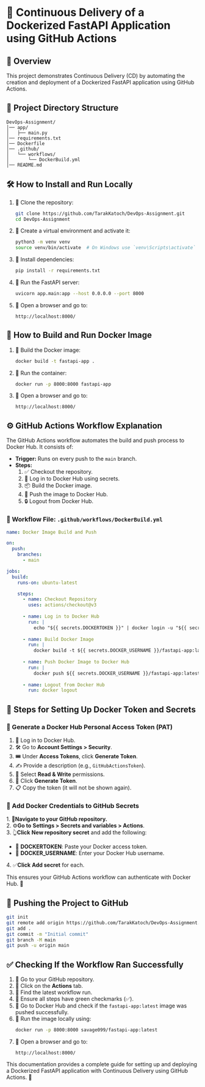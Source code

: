 # 🚀 Continuous Delivery of a Dockerized FastAPI Application using GitHub Actions

## 📌 Overview
This project demonstrates Continuous Delivery (CD) by automating the creation and deployment of a Dockerized FastAPI application using GitHub Actions.

## 📂 Project Directory Structure
```
DevOps-Assignment/
│── app/
│   ├── main.py
│── requirements.txt
│── Dockerfile
│── .github/
│   └── workflows/
│       └── DockerBuild.yml
│── README.md
```

## 🛠️ How to Install and Run Locally

1. 🔹 Clone the repository:
   ```bash
   git clone https://github.com/TarakKatoch/DevOps-Assignment.git
   cd DevOps-Assignment
   ```

2. 🔹 Create a virtual environment and activate it:
   ```bash
   python3 -m venv venv
   source venv/bin/activate  # On Windows use `venv\Scripts\activate`
   ```

3. 🔹 Install dependencies:
   ```bash
   pip install -r requirements.txt
   ```

4. 🔹 Run the FastAPI server:
   ```bash
   uvicorn app.main:app --host 0.0.0.0 --port 8000
   ```

5. 🔹 Open a browser and go to:
   ```
   http://localhost:8000/
   ```

## 🐳 How to Build and Run Docker Image

1. 🔹 Build the Docker image:
   ```bash
   docker build -t fastapi-app .
   ```

2. 🔹 Run the container:
   ```bash
   docker run -p 8000:8000 fastapi-app
   ```

3. 🔹 Open a browser and go to:
   ```
   http://localhost:8000/
   ```

## ⚙️ GitHub Actions Workflow Explanation
The GitHub Actions workflow automates the build and push process to Docker Hub. It consists of:

- **Trigger:** Runs on every push to the `main` branch.
- **Steps:**
  1. ✅ Checkout the repository.
  2. 🔑 Log in to Docker Hub using secrets.
  3. 📦 Build the Docker image.
  4. 🚀 Push the image to Docker Hub.
  5. 🔒 Logout from Docker Hub.

### 📜 Workflow File: `.github/workflows/DockerBuild.yml`
```yaml
name: Docker Image Build and Push

on:
  push:
    branches:
      - main

jobs:
  build:
    runs-on: ubuntu-latest

    steps:
      - name: Checkout Repository
        uses: actions/checkout@v3
      
      - name: Log in to Docker Hub
        run: |
          echo "${{ secrets.DOCKERTOKEN }}" | docker login -u "${{ secrets.DOCKER_USERNAME }}" --password-stdin
      
      - name: Build Docker Image
        run: |
          docker build -t ${{ secrets.DOCKER_USERNAME }}/fastapi-app:latest .
      
      - name: Push Docker Image to Docker Hub
        run: |
          docker push ${{ secrets.DOCKER_USERNAME }}/fastapi-app:latest
      
      - name: Logout from Docker Hub
        run: docker logout
```

## 🔑 Steps for Setting Up Docker Token and Secrets

### 🔹 Generate a Docker Hub Personal Access Token (PAT)
1. 🔐 Log in to Docker Hub.
2. 🛠️ Go to **Account Settings > Security**.
3. 🎟️ Under **Access Tokens**, click **Generate Token**.
4. ✍️ Provide a description (e.g., `GitHubActionsToken`).
5. 📝 Select **Read & Write** permissions.
6. 🎯 Click **Generate Token**.
7. 📋 Copy the token (it will not be shown again).

### 🔹 Add Docker Credentials to GitHub Secrets  

1️. 🧭**Navigate to your GitHub repository.**  
2️. ⚙️**Go to** **Settings > Secrets and variables > Actions**.  
3️. 👆**Click** **New repository secret** and add the following:  

   - 🔑 **DOCKERTOKEN**: Paste your Docker access token.  
   - 👤 **DOCKER_USERNAME**: Enter your Docker Hub username.  

4️. ✅**Click** **Add secret** for each.  

This ensures your GitHub Actions workflow can authenticate with Docker Hub. 🚀

## 🚀 Pushing the Project to GitHub
```bash
git init
git remote add origin https://github.com/TarakKatoch/DevOps-Assignment.git
git add .
git commit -m "Initial commit"
git branch -M main
git push -u origin main
```

## ✅ Checking If the Workflow Ran Successfully
1. 🔹 Go to your GitHub repository.
2. 🔹 Click on the **Actions** tab.
3. 🔹 Find the latest workflow run.
4. 🔹 Ensure all steps have green checkmarks (✅).
5. 🔹 Go to Docker Hub and check if the `fastapi-app:latest` image was pushed successfully.
6. 🔹 Run the image locally using:
   ```bash
   docker run -p 8000:8000 savage099/fastapi-app:latest
   ```
7. 🔹 Open a browser and go to:
   ```
   http://localhost:8000/
   ```

This documentation provides a complete guide for setting up and deploying a Dockerized FastAPI application with Continuous Delivery using GitHub Actions. 🎯
